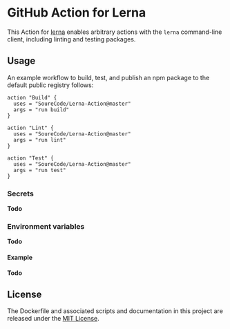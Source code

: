 # GitHub Action for Lerna

This Action for [lerna](https://lernajs.io/) enables arbitrary actions with the `lerna` command-line client, including linting and testing packages.

## Usage

An example workflow to build, test, and publish an npm package to the default public registry follows:

```hcl
action "Build" {
  uses = "SoureCode/Lerna-Action@master"
  args = "run build"
}

action "Lint" {
  uses = "SoureCode/Lerna-Action@master"
  args = "run lint"
}

action "Test" {
  uses = "SoureCode/Lerna-Action@master"
  args = "run test"
}
```

### Secrets

**Todo**

### Environment variables

**Todo**

#### Example

**Todo**

## License

The Dockerfile and associated scripts and documentation in this project are released under the [MIT License](LICENSE.md).
